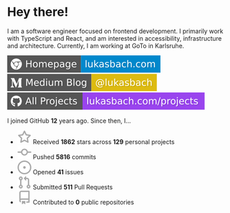 # Hey there!

I am a software engineer focused on frontend development. I primarily work with TypeScript and React, and am interested in accessibility, infrastructure and architecture. Currently, I am working at GoTo in Karlsruhe.

[![Homepage](./icons/homepage.svg)](https://lukasbach.com)
[![Medium Blog](./icons/medium.svg)](https://medium.com/@lukasbach)
[![My Projects](./icons/projects.svg)](https://lukasbach.com/projects)

I joined GitHub **12** years ago. Since then, I...

- ![](./icons/star.svg) Received **1862** stars across **129** personal projects
- ![](./icons/commit.svg) Pushed **5816** commits
- ![](./icons/issues.svg) Opened **41** issues
- ![](./icons/pr.svg) Submitted **511** Pull Requests
- ![](./icons/repo.svg) Contributed to **0** public repositories
